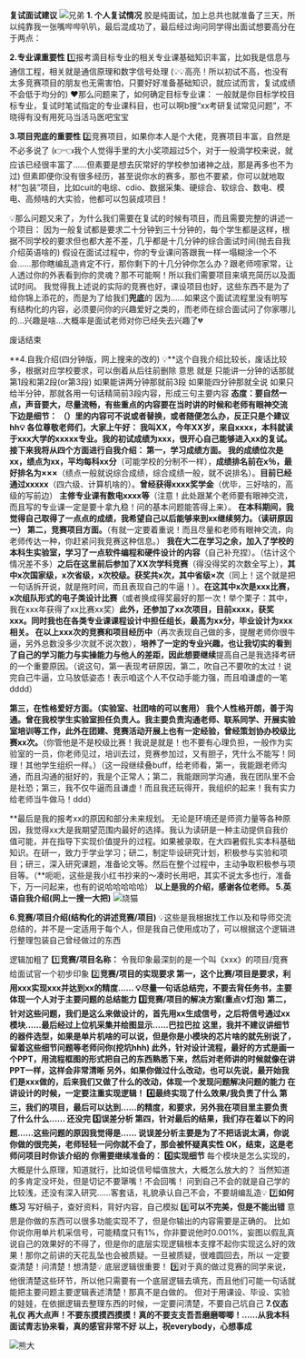 ﻿**复试面试建议**
![兄弟](./兄弟.png)
**1. 个人复试情况**
胶是纯面试，加上总共也就准备了三天，所以纯靠我一张嘴哔哔叭叭，最后混成功了，最后经过询问同学得出面试想要高分在于两点：

**2.专业课重要性**
1️⃣报考滴目标专业的相关专业课基础知识丰富，比如我是信息与通信工程，相关就是通信原理和数字信号处理
(💡💡高亮！所以初试不高，也没有太多竞赛项目的朋友也无需害怕，只要好好准备基础知识，就应试而言，复试成绩不会低于均分的)
❤️那么问题来了，如何确定目标专业课：
一般就是你目标学校目标专业，复试时笔试指定的专业课科目，也可以啊b搜“xx考研复试常见问题”，不晓得有没有用死马当活马医吧宝宝

**3.项目兜底的重要性**
2️⃣竞赛项目，如果你本人是个大佬，竞赛项目丰富，自然是不必多说了
(👉👈我个人觉得手里的大小奖项超过5个，对于一般滴学校来说，就应该已经很丰富了……但素要是想去灰常好的学校参加诸神之战，那是再多也不为过)
但素即便你没有很多经历，甚至说你水的赛多，那也不要紧，你可以就地取材“包装”项目，比如cuit的电综、cdio、数据采集、硬综合、软综合、数电、模电、高频啥的大实验，他都可以包装成项目！

💡那么问题又来了，为什么我们需要在复试的时候有项目，而且需要完整的讲述一个项目：
因为一般复试都是要求二十分钟到三十分钟的，每个学生都是这样，根据不同学校的要求但也都大差不差，几乎都是十几分钟的综合面试时间(抛去自我介绍英语啥的)
假设在面试过程中，你的专业课问答跟我一样一塌糊涂一个不会……那你瞎编乱造肯定不行，那你剩下的十几分钟你怎么办？跟老师唠家常，让人透过你的外表看到你的灵魂？那不可能啊！所以我们需要项目来填充简历以及面试时间。
我觉得我上述说的实际的竞赛也好，课设项目也好，这些东西不是为了给你锦上添花的，而是为了给我们**兜底**的
因为……如果这个面试流程里没有明写有结构化的内容，必须要问你的兴趣爱好之类的，而老师在综合面试问了你家哪儿的…兴趣是啥…大概率是面试老师对你已经失去兴趣了💔

废话结束

**4.自我介绍(四分钟版，网上搜来的改的)
💡**这个自我介绍比较长，废话比较多，根据对应学校要求，可以倒着从后往前删除 意思 就是
只能讲一分钟的话那就 第1段和第2段(or第3段)
如果能讲两分钟那就前3段
如果能四分钟那就全说
如果只给半分钟，那就各用一句话精简前3段内容，形成三句主要内容
**态度：要自然一点，声音要大，尽量流畅，有些重点的内容要在当时讲的时候和老师有眼神交流
下边是细节：
（）里的内容可不说或者替换，或者随便怎么办，反正只是个建议hh💡
各位尊敬老师们，大家上午好：
我叫XX，今年XX岁，来自xxxx，本科就读于xxx大学的xxxxx专业。我的初试成绩为xxx，很开心自己能够进入xx的复试。
接下来我将从四个方面进行自我介绍：
第一，学习成绩方面。
我的成绩位次是xx，绩点为xx，平均每科xx分**（可能学校的分制不一样），**成绩排名前在x％，最好排名为×××**（绩点一般就说综合成绩，综合成绩一般，就不说排名）。**目前已经通过xxxxx**（四六级、计算机啥的）。**曾经获得xxxx奖学金**（优毕，三好啥的，高级的写前边）
**主修专业课有数电xxxx等**（注意！此处跟某个老师要有眼神交流，而且写的专业课一定是要十拿九稳！问的基本问题能答得上来）。
**在本科期间，我觉得自己取得了一点点的成绩，我希望自己以后能够来到xx继续努力。（读研原因一）
第二，竞赛项目方面。**（有就一定要着重说！而且尽量和老师有眼神交流，向老师传达一种，你赶紧问我竞赛这种信息。）
**我在大二在学习之余，加入了学校的本科生实验室，学习了一点软件编程和硬件设计的内容**（自己补充捏）。（估计这个情况差不多）**之后在这里前后参加了XX次学科竞赛**（得没得奖的次数全写上），**其中x次国家级，x次省级，x次校级。获奖共x次，其中省级×次**（同上！这个就是把一句话拆开说，就是拖时间，而且表现自己的牛逼！）。**在这其中x次是xxx比赛，x次组队形式的电子类设计比赛**（或者换成得奖最好的那一次！举个栗子：其中，我在xxx年获得了xx比赛xx奖）**此外，还参加了xx次项目，目前xxxx，获奖xxx。同时我也在各类专业课课程设计中担任组长，最高为xx分，毕业设计为xxx相关。
在以上xxx次的竞赛和项目经历中**（再次表现自己做的多，提醒老师你很牛逼，另外总数没多少次就不说次数），**培养了一定的专业兴趣，也让我切实的看到了自己的学习能力与实操能力与他人的差距，因此想要继续**提高自己是我选择考研的一个重要原因。（说这句，第一表现考研原因，第二，吹自己不要吹的太过！说完自己牛逼，立马放低姿态！表示咱这个人不仅动手能力强，而且咱谦虚的一笔dddd）

**第三，在性格爱好方面。（实验室、社团啥的可以套用）
我个人性格开朗，善于沟通。曾在我校学生实验室担任负责人。我主要负责沟通老师、联系同学、开展实验室培训等工作，此外在团建、竞赛活动开展上也有一定经验，曾经策划协办校级比赛xx次。**（你管他是不是校级比赛！我说是就是！也不要有心理负担，一般作为实验室的一员，你老师见过，培训去过，竞赛参加过，又有胆子，凭什么不能写！同理！其他学生组织一样。）（这一段继续叠buff，给老师看，第一，我能跟老师沟通，而且沟通的挺好的，我是个正常人；第二，我能跟同学沟通，我在团队里不会是社恐；第三，我不仅牛逼而且谦虚！而且我还玩得开，我组织的起来！我有实力给老师当牛做马！ddd）

**最后是我的报考xx的原因和部分未来规划。
无论是环境还是师资力量等各种原因，我觉得xx大是我期望范围内最好的选择。我认为读研是一种主动提供自我价值可能，并在指导下实现价值提升的过程。如果被录取，在大四暑假扎实本科基础知识。在研一，致力于学业学习；研二，制定毕设研究计划，积极参与实验和项目；研三，深入研究课题，准备论文等。然后在整个过程中，主动争取积极参与项目等。（**呃呃，这些是我小红书抄来的～凑时长用吧，其实不说太多也行，准备下，万一问起来，也有的说哈哈哈哈哈）
**以上是我的介绍，感谢各位老师。
5.英语自我介绍(网上一搜一大把)**
![烧猫](image.png)

**6.竞赛/项目介绍(结构化的讲述竞赛/项目)**
💡这些是我根据找工作以及和导师交流总结的，并不是一定适用于每个人，但是我自己使用成功了，可以根据这个逻辑进行整理包装自己曾经做过的东西

逻辑加粗了
1️⃣**竞赛/项目名称：**
令我印象最深刻的是一个叫《xxx》的项目/竞赛
给面试官一个初步印象
2️⃣**竞赛/项目的实现要求
第一，**这个比赛/项目是要求，利用xxx实现xxx并达到xx的精度……
💡尽量一句话总结完，不要去背任务书，主要体现一个人对于主要问题的总结能力
3️⃣**竞赛/项目的解决方案(重点💡灯泡)
第二，**针对这些问题，我们是这么来做设计的，首先用xx生成信号，之后将信号通过xx模块……最后经过上位机采集并绘图显示……巴拉巴拉
这里，我并不建议讲细节的器件选型，如果是单片机啥的可以说，但是你是小模块的芯片啥的就先别说了，留着这些细节问题等老师问你(挖坑hhh)
此外，针对设计流程，最好的方式是画一个PPT，用流程框图的形式把自己的东西熟悉下来，然后对老师讲的时候就像在讲PPT一样，这样会非常清晰
另外，如果你做过什么改动，也可以先说，最开始我们是xxx做的，后来我们又做了什么的改动，体现一个发现问题解决问题的能力
在讲设计的时候，一定要注重实现逻辑！
4️⃣**最终实现了什么效果/我负责了什么
第三，**我们的项目，最后可以达到……的精度，和要求，另外我在项目里主要负责了什么什么……
还没完
5️⃣**误差分析
第四，**针对最后的结果，我们存在着以下的问题……这些问题的原因我觉得是……
说误差分析主要是为了不把话说太满，你说你做的很完美，老师轻轻一问你就不会了，那会被怀疑真实性
OK，结束，这是老师问项目时你该介绍的
你需要继续准备的：
6️⃣实现**细节**
每个模块是怎么实现的，大概是什么原理，知道就行，比如说信号幅值放大，大概怎么放大的？
当然知道的多肯定没坏处，但是切记不要犟嘴！不会回嘴！
问到自己不会的就是自己学的比较浅，还没有深入研究……客套话，礼貌承认自己不会，不要胡编乱造💡
7️⃣**如何练习**
写好稿子，查好资料，背好内容，自己模拟
8️⃣**可以不完美，但是不能出错**
意思是你做的东西可以很多功能实现不了，但是你输出的内容需要是正确的。
比如你说你用单片机采信号，可能精度只有1%，你非要说他时0.001%，妄图以假乱真说自己的效果好的不得了，但是你的底层实现逻辑根本支撑不起你实现这么好的效果！那你之前讲的天花乱坠也会被质疑。一旦被质疑，很难圆回去，所以
一定要查清楚！问清楚！想清楚💡
底层逻辑很重要！
9️⃣对于真的做过竞赛的同学来说，他很清楚这些环节，所以他只需要有一个底层逻辑去填充，而且他们可能一句话就能把主要问题主要逻辑表述清楚！那真不是白做的。
但对于用课设、毕设、实验的娃娃，在依据逻辑去整理东西的时候，一定要问清楚，不要自己坑自己
**7.仪态礼仪
再大点声！不要东摸摸西摸摸！真的不要支支吾吾磨磨唧唧！……从我本科面试青志协来看，真的感官非常不好
以上，祝everybody，心想事成**

![熊大](image-1.png)